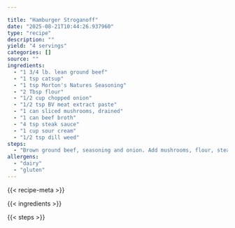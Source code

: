 ```yaml
---

title: "Hamburger Stroganoff"
date: "2025-08-21T10:44:26.937960"
type: "recipe"
description: ""
yield: "4 servings"
categories: []
source: ""
ingredients:
  - "1 3/4 lb. lean ground beef"
  - "1 tsp catsup"
  - "1 tsp Morton's Natures Seasoning"
  - "2 Tbsp flour"
  - "1/2 cup chopped onion"
  - "1/2 tsp BV meat extract paste"
  - "1 can sliced mushrooms, drained"
  - "1 can beef broth"
  - "4 tsp steak sauce"
  - "1 cup sour cream"
  - "1/2 tsp dill weed"
steps:
  - "Brown ground beef, seasoning and onion. Add mushrooms, flour, steak sauce, paste, dill weed, and catsup. Gradually stir in beef broth. Bring to boil. Reduce heat and stir in sour cream. Simmer 3 minutes. Serve over rice or noodles, or cook noodles, mix together and place in casserole and bake for 30 minutes at 350."
allergens:
  - "dairy"
  - "gluten"
---
```


{{< recipe-meta >}}

{{< ingredients >}}

{{< steps >}}
